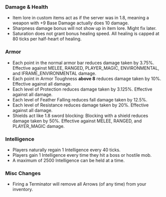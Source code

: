 ### Damage & Health
- Item lore in custom items act as if the server was in 1.8, meaning a weapon with +9 Base Damage actually does 10 damage.
- Sharpness damage bonus will not show up in item lore.  Might fix later.
- Saturation does not grant bonus healing speed.  All healing is capped at 80 ticks per half-heart of healing.

### Armor
- Each point in the normal armor bar reduces damage taken by 3.75%.  Effective against MELEE, RANGED, PLAYER_MAGIC, ENVIRONMENTAL, and IFRAME_ENVIRONMENTAL damage.
- Each point in Armor Toughness **above 8** reduces damage taken by 10%.  Effective against all damage.
- Each level of Protection reduces damage taken by 3.125%.  Effective against all damage.
- Each level of Feather Falling reduces fall damage taken by 12.5%.
- Each level of Resistance reduces damage taken by 20%.  Effective against all damage.
- Shields act like 1.8 sword blocking: Blocking with a shield reduces damage taken by 50%.  Effective against MELEE, RANGED, and PLAYER_MAGIC damage.

### Intelligence
- Players naturally regain 1 Intelligence every 40 ticks.
- Players gain 1 Intelligence every time they hit a boss or hostile mob.
- A maximum of 2500 Intelligence can be held at a time.

### Misc Changes
- Firing a Terminator will remove all Arrows (of any time) from your inventory.